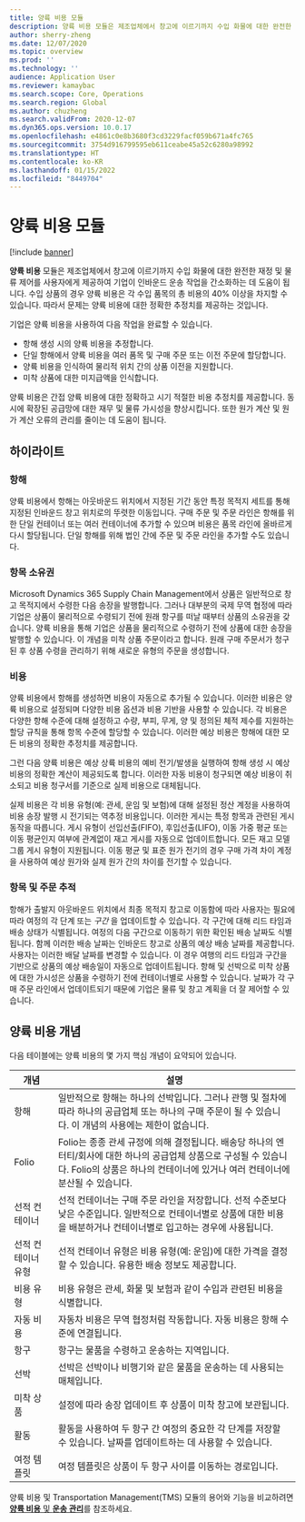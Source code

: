 ```yaml
---
title: 양륙 비용 모듈
description: 양륙 비용 모듈은 제조업체에서 창고에 이르기까지 수입 화물에 대한 완전한 재정 및 물류 제어를 사용자에게 제공하여 기업이 인바운드 운송 작업을 간소화하는 데 도움이 됩니다.
author: sherry-zheng
ms.date: 12/07/2020
ms.topic: overview
ms.prod: ''
ms.technology: ''
audience: Application User
ms.reviewer: kamaybac
ms.search.scope: Core, Operations
ms.search.region: Global
ms.author: chuzheng
ms.search.validFrom: 2020-12-07
ms.dyn365.ops.version: 10.0.17
ms.openlocfilehash: e4861c0e8b3680f3cd3229facf059b671a4fc765
ms.sourcegitcommit: 3754d916799595eb611ceabe45a52c6280a98992
ms.translationtype: HT
ms.contentlocale: ko-KR
ms.lasthandoff: 01/15/2022
ms.locfileid: "8449704"
---
```

# <a name="landed-cost-module"></a>양륙 비용 모듈

[!include [banner](../../includes/banner.md)]

**양륙 비용** 모듈은 제조업체에서 창고에 이르기까지 수입 화물에 대한 완전한 재정 및 물류 제어를 사용자에게 제공하여 기업이 인바운드 운송 작업을 간소화하는 데 도움이 됩니다. 수입 상품의 경우 양륙 비용은 각 수입 품목의 총 비용의 40% 이상을 차지할 수 있습니다. 따라서 문제는 양륙 비용에 대한 정확한 추정치를 제공하는 것입니다.

기업은 양륙 비용을 사용하여 다음 작업을 완료할 수 있습니다.

- 항해 생성 시의 양륙 비용을 추정합니다.
- 단일 항해에서 양륙 비용을 여러 품목 및 구매 주문 또는 이전 주문에 할당합니다.
- 양륙 비용을 인식하여 물리적 위치 간의 상품 이전을 지원합니다.
- 미착 상품에 대한 미지급액을 인식합니다.

양륙 비용은 간접 양륙 비용에 대한 정확하고 시기 적절한 비용 추정치를 제공합니다. 동시에 확장된 공급망에 대한 재무 및 물류 가시성을 향상시킵니다. 또한 원가 계산 및 원가 계산 오류의 관리를 줄이는 데 도움이 됩니다.

## <a name="highlights"></a>하이라이트

### <a name="voyages"></a>항해

양륙 비용에서 항해는 아웃바운드 위치에서 지정된 기간 동안 특정 목적지 세트를 통해 지정된 인바운드 창고 위치로의 뚜렷한 이동입니다. 구매 주문 및 주문 라인은 항해를 위한 단일 컨테이너 또는 여러 컨테이너에 추가할 수 있으며 비용은 품목 라인에 올바르게 다시 할당됩니다. 단일 항해를 위해 법인 간에 주문 및 주문 라인을 추가할 수도 있습니다.

### <a name="item-ownership"></a>항목 소유권

Microsoft Dynamics 365 Supply Chain Management에서 상품은 일반적으로 창고 목적지에서 수령한 다음 송장을 발행합니다. 그러나 대부분의 국제 무역 협정에 따라 기업은 상품이 물리적으로 수령되기 전에 원래 항구를 떠날 때부터 상품의 소유권을 갖습니다. 양륙 비용을 통해 기업은 상품을 물리적으로 수령하기 전에 상품에 대한 송장을 발행할 수 있습니다. 이 개념을 미착 상품 주문이라고 합니다. 원래 구매 주문서가 청구된 후 상품 수령을 관리하기 위해 새로운 유형의 주문을 생성합니다.

### <a name="costs"></a>비용

양륙 비용에서 항해를 생성하면 비용이 자동으로 추가될 수 있습니다. 이러한 비용은 양륙 비용으로 설정되며 다양한 비용 옵션과 비용 기반을 사용할 수 있습니다. 각 비용은 다양한 항해 수준에 대해 설정하고 수량, 부피, 무게, 양 및 정의된 체적 제수를 지원하는 할당 규칙을 통해 항목 수준에 할당할 수 있습니다. 이러한 예상 비용은 항해에 대한 모든 비용의 정확한 추정치를 제공합니다.

그런 다음 양륙 비용은 예상 상륙 비용의 예비 전기/발생을 실행하여 항해 생성 시 예상 비용의 정확한 계산이 제공되도록 합니다. 이러한 자동 비용이 청구되면 예상 비용이 취소되고 비용 청구서를 기준으로 실제 비용으로 대체됩니다.

실제 비용은 각 비용 유형(예: 관세, 운임 및 보험)에 대해 설정된 정산 계정을 사용하여 비용 송장 발행 시 전기되는 역추정 비용입니다. 이러한 게시는 특정 항목과 관련된 게시 동작을 따릅니다. 게시 유형이 선입선출(FIFO), 후입선출(LIFO), 이동 가중 평균 또는 이동 평균인지 여부에 관계없이 재고 게시를 자동으로 업데이트합니다. 모든 재고 모델 그룹 게시 유형이 지원됩니다. 이동 평균 및 표준 원가 전기의 경우 구매 가격 차이 계정을 사용하여 예상 원가와 실제 원가 간의 차이를 전기할 수 있습니다.

### <a name="item-and-order-tracking"></a>항목 및 주문 추적

항해가 출발지 아웃바운드 위치에서 최종 목적지 창고로 이동함에 따라 사용자는 필요에 따라 여정의 각 단계 또는 *구간* 을 업데이트할 수 있습니다. 각 구간에 대해 리드 타임과 배송 상태가 식별됩니다. 여정의 다음 구간으로 이동하기 위한 확인된 배송 날짜도 식별됩니다. 함께 이러한 배송 날짜는 인바운드 창고로 상품의 예상 배송 날짜를 제공합니다. 사용자는 이러한 배달 날짜를 변경할 수 있습니다. 이 경우 여행의 리드 타임과 구간을 기반으로 상품의 예상 배송일이 자동으로 업데이트됩니다. 항해 및 선박으로 미착 상품에 대한 가시성은 상품을 수령하기 전에 컨테이너별로 사용할 수 있습니다. 날짜가 각 구매 주문 라인에서 업데이트되기 때문에 기업은 물류 및 창고 계획을 더 잘 제어할 수 있습니다.

## <a name="landed-cost-concepts"></a>양륙 비용 개념

다음 테이블에는 양륙 비용의 몇 가지 핵심 개념이 요약되어 있습니다.

| 개념 | 설명 |
|---|---|
| 항해 | 일반적으로 항해는 하나의 선박입니다. 그러나 관행 및 절차에 따라 하나의 공급업체 또는 하나의 구매 주문이 될 수 있습니다. 이 개념의 사용에는 제한이 없습니다. |
| Folio | Folio는 종종 관세 규정에 의해 결정됩니다. 배송당 하나의 엔터티/회사에 대한 하나의 공급업체 상품으로 구성될 수 있습니다. Folio의 상품은 하나의 컨테이너에 있거나 여러 컨테이너에 분산될 수 있습니다. |
| 선적 컨테이너 | 선적 컨테이너는 구매 주문 라인을 저장합니다. 선적 수준보다 낮은 수준입니다. 일반적으로 컨테이너별로 상품에 대한 비용을 배분하거나 컨테이너별로 입고하는 경우에 사용됩니다. |
| 선적 컨테이너 유형 | 선적 컨테이너 유형은 비용 유형(예: 운임)에 대한 가격을 결정할 수 있습니다. 유용한 배송 정보도 제공합니다. |
| 비용 유형 | 비용 유형은 관세, 화물 및 보험과 같이 수입과 관련된 비용을 식별합니다. |
| 자동 비용 | 자동차 비용은 무역 협정처럼 작동합니다. 자동 비용은 항해 수준에 연결됩니다. |
| 항구 | 항구는 물품을 수령하고 운송하는 지역입니다. |
| 선박 | 선박은 선박이나 비행기와 같은 물품을 운송하는 데 사용되는 매체입니다. |
| 미착 상품 | 설정에 따라 송장 업데이트 후 상품이 미착 창고에 보관됩니다. |
| 활동 | 활동을 사용하여 두 항구 간 여정의 중요한 각 단계를 저장할 수 있습니다. 날짜를 업데이트하는 데 사용할 수 있습니다. |
| 여정 템플릿 | 여정 템플릿은 상품이 두 항구 사이를 이동하는 경로입니다. |

양륙 비용 및 Transportation Management(TMS) 모듈의 용어와 기능을 비교하려면 [**양륙 비용** 및 **운송 관리**](landed-cost-vs-tms.md)를 참조하세요.
